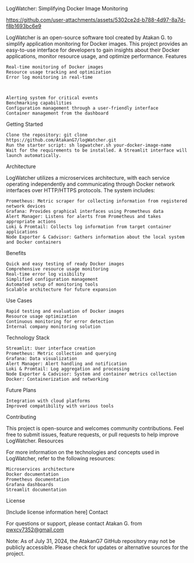 LogWatcher: Simplifying Docker Image Monitoring

https://github.com/user-attachments/assets/5302ce2d-b788-4d97-8a7d-f8b1693bc6e9

LogWatcher is an open-source software tool created by Atakan G. to simplify application monitoring for Docker images. This project provides an easy-to-use interface for developers to gain insights about their Docker applications, monitor resource usage, and optimize performance.
Features

    Real-time monitoring of Docker images
    Resource usage tracking and optimization
    Error log monitoring in real-time



    Alerting system for critical events
    Benchmarking capabilities
    Configuration management through a user-friendly interface
    Container management from the dashboard

Getting Started

    Clone the repository: git clone https://github.com/AtakanG7/logWatcher.git
    Run the starter script: sh logwatcher.sh your-docker-image-name
    Wait for the requirements to be installed. A Streamlit interface will launch automatically.

Architecture

LogWatcher utilizes a microservices architecture, with each service operating independently and communicating through Docker network interfaces over HTTP/HTTPS protocols. The system includes:

    Prometheus: Metric scraper for collecting information from registered network devices
    Grafana: Provides graphical interfaces using Prometheus data
    Alert Manager: Listens for alerts from Prometheus and takes appropriate actions
    Loki & Promtail: Collects log information from target container applications
    Node Exporter & Cadvisor: Gathers information about the local system and Docker containers

Benefits

    Quick and easy testing of ready Docker images
    Comprehensive resource usage monitoring
    Real-time error log visibility
    Simplified configuration management
    Automated setup of monitoring tools
    Scalable architecture for future expansion

Use Cases

    Rapid testing and evaluation of Docker images
    Resource usage optimization
    Continuous monitoring for error detection
    Internal company monitoring solution

Technology Stack

    Streamlit: User interface creation
    Prometheus: Metric collection and querying
    Grafana: Data visualization
    Alert Manager: Alert handling and notification
    Loki & Promtail: Log aggregation and processing
    Node Exporter & Cadvisor: System and container metrics collection
    Docker: Containerization and networking

Future Plans

    Integration with cloud platforms
    Improved compatibility with various tools

Contributing

This project is open-source and welcomes community contributions. Feel free to submit issues, feature requests, or pull requests to help improve LogWatcher.
Resources

For more information on the technologies and concepts used in LogWatcher, refer to the following resources:

    Microservices architecture
    Docker documentation
    Prometheus documentation
    Grafana dashboards
    Streamlit documentation

License

[Include license information here]
Contact

For questions or support, please contact Atakan G. from pwxcv7352@gmail.com

Note: As of July 31, 2024, the AtakanG7 GitHub repository may not be publicly accessible. Please check for updates or alternative sources for the project.
